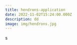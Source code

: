 ```yaml
---
title: hendrons-application
date: 2022-11-02T15:24:00.000Z
description: dd
image: img/hendrons.jpg
---
```

s